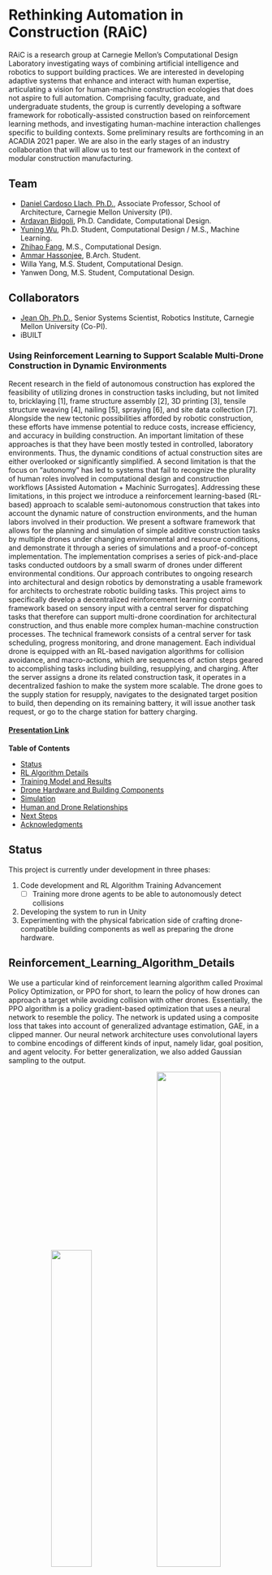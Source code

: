 # Rethinking Automation in Construction (RAiC)

RAiC is a research group at Carnegie Mellon’s Computational Design Laboratory investigating ways of combining artificial intelligence and robotics to support building practices. We are interested in developing adaptive systems that enhance and interact with human expertise, articulating a vision for human-machine construction ecologies that does not aspire to full automation. Comprising faculty, graduate, and undergraduate students, the group is currently developing a software framework for robotically-assisted construction based on reinforcement learning methods, and investigating human-machine interaction challenges specific to building contexts. Some preliminary results are forthcoming in an ACADIA 2021 paper. We are also in the early stages of an industry collaboration that will allow us to test our framework in the context of modular construction manufacturing.

## Team

* [Daniel Cardoso Llach, Ph.D.](http://dcardo.com), Associate Professor, School of Architecture, Carnegie Mellon University (PI). 
* [Ardavan Bidgoli](https://www.ardavan.io/), Ph.D. Candidate, Computational Design.
* [Yuning Wu](https://ice-5.github.io), Ph.D. Student, Computational Design / M.S., Machine Learning.
* [Zhihao Fang](https://github.com/SakuraiSatoru), M.S., Computational Design.
* [Ammar Hassonjee](https://github.com/ahassonj), B.Arch. Student.
* Willa Yang, M.S. Student, Computational Design.
* Yanwen Dong, M.S. Student, Computational Design.

## Collaborators
* [Jean Oh, Ph.D.](https://www.cs.cmu.edu/~./jeanoh/), Senior Systems Scientist, Robotics Institute, Carnegie Mellon University (Co-PI).
* iBUILT 



### Using Reinforcement Learning to Support Scalable Multi-Drone Construction in Dynamic Environments

Recent research in the field of autonomous construction has explored the feasibility of utilizing drones in construction tasks including, but not limited to, bricklaying [1], frame structure assembly [2], 3D printing [3], tensile structure weaving [4], nailing [5], spraying [6], and site data collection [7]. Alongside the new tectonic possibilities afforded by robotic construction, these efforts have immense potential to reduce costs, increase efficiency, and accuracy in building construction. An important limitation of these approaches is that they have been mostly tested in controlled, laboratory environments. Thus, the dynamic conditions of actual construction sites are either overlooked or significantly simplified. A second limitation is that the focus on “autonomy” has led to systems that fail to recognize the plurality of human roles involved in computational design and construction workflows [Assisted Automation + Machinic Surrogates]. Addressing these limitations, in this project we introduce a reinforcement learning-based (RL-based) approach to scalable semi-autonomous construction that takes into account the dynamic nature of construction environments, and the human labors involved in their production. We present a software framework that allows for the planning and simulation of simple additive construction tasks by multiple drones under changing environmental and resource conditions, and demonstrate it through a series of simulations and a proof-of-concept implementation. The implementation comprises a series of pick-and-place tasks conducted outdoors by a small swarm of drones under different environmental conditions. Our approach contributes to ongoing research into architectural and design robotics by demonstrating a usable framework for architects to orchestrate robotic building tasks. This project aims to specifically develop a decentralized reinforcement learning control framework based on sensory input with a central server for dispatching tasks that therefore can support multi-drone coordination for architectural construction, and thus enable more complex human-machine construction processes. The technical framework consists of a central server for task scheduling, progress monitoring, and drone management. Each individual drone is equipped with an RL-based navigation algorithms for collision avoidance, and macro-actions, which are sequences of action steps geared to accomplishing tasks including building, resupplying, and charging. After the server assigns a drone its related construction task, it operates in a decentralized fashion to make the system more scalable. The drone goes to the supply station for resupply, navigates to the designated target position to build, then depending on its remaining battery, it will issue another task request, or go to the charge station for battery charging.

#### [Presentation Link](https://docs.google.com/presentation/d/1-imEgwLdAeAg5kXq88B_MKbri-ZCLNCWNqa8yrZAHec/edit?usp=sharing)


**Table of Contents**

- [Status](#Status)
- [RL Algorithm Details](#Reinforcement_Learning_Algorithm_Details)
- [Training Model and Results](#Training_Model_and_Results)
- [Drone Hardware and Building Components](#Drone_Hardware_and_Building_Components)
- [Simulation](#Simulation)
- [Human and Drone Relationships](#Human-Drone_Relationships)
- [Next Steps](#Next_Steps)
- [Acknowledgments](#Acknowledgments)

## Status

This project is currently under development in three phases:

1. Code development and RL Algorithm Training Advancement
    - [ ] Training more drone agents to be able to autonomously detect collisions
2. Developing the system to run in Unity
3. Experimenting with the physical fabrication side of crafting drone-compatible building components as well as preparing the drone hardware.

## Reinforcement_Learning_Algorithm_Details

We use a particular kind of reinforcement learning algorithm called  Proximal Policy Optimization, or PPO for short, to learn the policy of how drones can 
approach a target while avoiding collision with other drones. Essentially, the PPO algorithm is a policy gradient-based optimization that uses a neural network 
to resemble the policy. The network is updated using a composite loss that takes into account of generalized advantage estimation, GAE,  in a clipped manner. 
Our neural network architecture uses convolutional layers to combine encodings of different kinds of input, namely lidar, goal position, 
and agent velocity. For better generalization, we also added Gaussian sampling to the output.

<div align="center">
    <img width="40%"    src="./media/policy_diagram.png">
    <img width="50%"    src="./media/rl_details_image.png">
    <p style="font-size:12px"> Diagrams depicting the PPO process </p>
    <p style="font-size:8px"> Image on the right from Long, Pinxin "Towards optimally decentralized multi-robot collision avoidance via deep reinforcement learning" (2018) </p>
</div>

<div align="center">
    <img width="70%"    src="./media/framework_diagram.png">
    <p style="font-size:12px"> Technical framework overview </p>
    <p style="font-size:8px"> Image taken from Zhihao Fang's thesis: "Towards multi-drone autonomous construction via deep reinforcement learning" (2020) </p>
</div>

### Training_Model_and_Results

We use a two-stage training method to learn the policy in a curriculum learning fashion. In the first stage we trained on 5 agents 
while in the second stage we trained on 10 agents and introduced some threat areas. We use 20 agents for evaluation, as shown in the GIF below, and the result demonstrates the 
scalability of the algorithm.

<div align="center">
    <img width="50%"    src="./media/evaluation_20.gif">
</div>

## Drone_Hardware_and_Building_Components

We opted to make a build a custom-made drone to the required specs. It relies on a Pixhawk to control its flight, a Raspberry Pi for on the edge computations 
and communication with the centralized computer. It is also equipped with electromagnets to pick and place foam blocks. 
At its final setup, it can use a lidar or depth camera to scan the environment. Our next steps are to figure out the flight control and tracking system. The current proposed
method for this is to use Aruco markers on each drone.

<div align="center">
    <img width="40%"    src="./media/IMG_7156.jpg">
    <img width="33%"    src="./media/update.jpg">
    <p style="font-size:12px"> The assembled drone with installed Raspberry Pi </p>
</div>


Drones usually don’t stay in a fixed position when flying due to external factors like wind, and this difference between a drone’s simulated location versus its physical
locations can cause building components to be placed in incorrect locations. So to account for these discrepancies, we experimented with different 
brick designs to be used in our pick and placement procedure with key additions, which are shown in the images and gifs below. 

<div  align="center">   
  <img width="40%"    src="./media/b&w1.gif">
  <img width="40%"    src="./media/b&w2.gif">
  <p style="font-size:12px"> Assembly of fabricated bricks with magnets attached </p>
</div>

### Simulation

Below you can click to see a video simulation demo of the framework in action. The simulation below runs in the Rhino model space and shows a sample bricklaying procedure completed by 10 drone agents.

[![Video thumbnail of multi-drone simulation](https://img.youtube.com/vi/oe1T1j5nVqM/0.jpg)](https://youtu.be/oe1T1j5nVqM)

## Human-Drone_Relationships

Our proposed framework aims at a more comprehensive workflow that not only encompases the drones, but also the full pipeline that they work within consisting of a variety of
different construction roles. We illustrate our long term idea of a project workflow from the design development stages, involving roles such as architects and engineers, to the building construction phases integrated with our proposed multi-drone framework.

<div  align="center">   
  <img width="45%"    src="./media/flowchart_diagram.png">
  <img width="40%"    src="./media/membrane_diagram.jpg">
  <p style="font-size:12px"> Left: Long-term Project Workflow | Right: Human Roles in the Framework</p>
</div>

With the specific project workflow shown above, the number of roles involved and necessary interactions among roles resembles a complex web in order to keep data consistent, emphasize communication, and ensure the project runs smoothly.
Because of the many roles involved, a central model and dedicated BIM team is incredibly important to the project's flow as they provide a single accessible model from where different parties can access and reference information.

Regarding the technical workflow of this entire project pipeline, the diagram below shows the various interfaces used by the different roles and how they can be integrated together to utlize and monitor a multi-drone system for different construction tasks. 
Architectural designers, engineers, and manufacturers will most likely continue to use CAD modeling software, such as Rhino, for design development. 
The BIM team then imports these models into a BIM software like Revit. Afterwards, programmers can access the BIM model to program the drone’s pick and placement procedure using visualization interfaces like Unity. Once the program is finished and starts running, on site project managers can use a custom UI plugin to monitor progress and stop the drone operation in case of emergencies or errors. 

<div  align="center">   
  <img width="80%"    src="./media/human_interfaces.jpg">
  <p style="font-size:12px">Technical Interfaces and Human Roles</p>
</div>

### Next_Steps

For future steps, we are pushing the current pipeline into a more universal, scalable platform that further integrates simulation with real-time RL training and inference, and a seamless communication API for different environments. We are using Unity as our first testbed. With the help of MLagents as middleware, we 
are able to establish a fluent workflow between the environment and PyTorch model. We are also expanding our library of algorithm to prepare for enhanced 
performance in diverse scenarios. Some candidate multi-agent reinforcement learning algorithms include MADDPG, DDPG, Central-Q, Central-V, etc.

<div  align="center">   
  <img width="100%"    src="./media/technical_framework_diagram.png">
  <p style="font-size:12px">Evolving the Framework</p>
</div>




